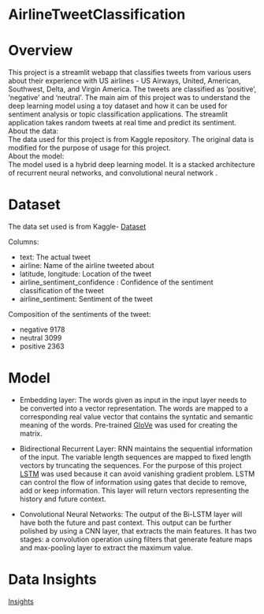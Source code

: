 # AirlineTweetClassification

# Overview
This project is a streamlit webapp that classifies tweets from various users about their experience with US airlines - US Airways, United, American, Southwest, Delta, and Virgin America. The tweets are classified as ‘positive’, ‘negative’ and ‘neutral’. The main aim of this project was to understand the deep learning model using a toy dataset and how it can be used for sentiment analysis or topic classification applications. The streamlit application takes random tweets at real time and predict its sentiment.
<br>
About the data: <br>
The data used for this project is from Kaggle repository. The original data is modified for the purpose of usage for this project.
<br>
About the model: <br>
The model used is a hybrid deep learning model. It is a stacked architecture of recurrent neural networks, and convolutional neural network .


# Dataset
The data set used is from Kaggle- [Dataset]<br>

Columns:



- text: The actual tweet
- airline: Name of the airline tweeted about
- latitude, longitude: Location of the tweet
- airline_sentiment_confidence : Confidence of the sentiment classification of the tweet
- airline_sentiment: Sentiment of the tweet



Composition of the sentiments of the tweet:



- negative    9178
- neutral     3099
- positive    2363

# Model

- Embedding layer:
The words given as input in the input layer needs to be converted into a vector representation. The words are mapped to a corresponding real value vector that contains the syntatic and semantic meaning of the words. Pre-trained [GloVe] was used for creating the matrix.

- Bidirectional Recurrent Layer:
RNN maintains the sequential information of the input. The variable length sequences are mapped to fixed length vectors by truncating the sequences. For the purpose of this project [LSTM] was used because it can avoid vanishing gradient problem. LSTM can control the flow of information using gates that decide to remove, add or keep information. This layer will return vectors representing the history and future context.

- Convolutional Neural Networks:
The output of the Bi-LSTM layer will have both the future and past context. This output can be further polished by using a CNN layer, that extracts the main features. It has two stages: a convolution operation using filters that generate feature maps and max-pooling layer to extract the maximum value.

# Data Insights
[Insights]


[Dataset]: https://www.kaggle.com/crowdflower/twitter-airline-sentiment
[Insights]: https://github.com/anjaliasha123/AirlineTweetClassification/blob/main/src/DataInsights.ipynb
[GloVe]: https://nlp.stanford.edu/projects/glove/
[LSTM]: https://colah.github.io/posts/2015-08-Understanding-LSTMs/
